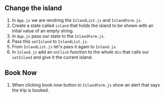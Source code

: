 ## Change the island

1. In `App.js` we are rendring the `IslandList.js` and `IslandForm.js`.
2. Create a state called `island` that holds the island to be shown with an intial value of an empty string.
3. In `App.js` pass our state to the `IslandForm.js`.
4. Pass this `setIsland` to `IslandList.js`.
5. From `IslandList.js` let's pass it again to `Island.js`.
6. In `Island.js` add an `onClick` function to the whole `div` that calls our `setIsland` and give it the current island.

## Book Now

1. When clicking book now button in `IslandForm.js` show an alert that says the trip is booked.
